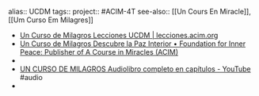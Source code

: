alias:: UCDM
tags::
project:: #ACIM-4T
see-also:: [[Un Cours En Miracle]], [[Um Curso Em Milagres]]

- [Un Curso de Milagros Lecciones UCDM | lecciones.acim.org](https://lecciones.acim.org/es)
- [Un Curso de Milagros Descubre la Paz Interior • Foundation for Inner Peace: Publisher of A Course in Miracles (ACIM)](https://acim.org/descubre-la-paz-interior-ucdm/)
-
- [UN CURSO DE MILAGROS Audiolibro completo en capítulos - YouTube](https://www.youtube.com/playlist?list=PLtQDh9-lkD7qK37I7oL_lk1k4qckwKKJZ) #audio
-